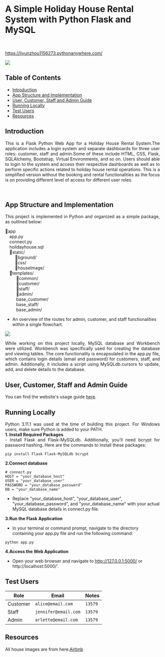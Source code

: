# A Simple Holiday House Rental System with Python Flask and MySQL
<br>

<a href="https://liyunzhou1156273.pythonanywhere.com/" target="_blank">https://liyunzhou1156273.pythonanywhere.com/
</a>
<br>

<img src="https://github.com/liyunzhou1156273/1156273_assignment1_639/blob/main/static/bground/holidayhomepage.jpg">

<br>

## Table of Contents
* [Introduction](#intro)
* [App Structure and Implementation](#structure)
* [User, Customer, Staff and Admin Guide](#guide)
* [Running Locally](#local)
* [Test Users](#test)
* [Resources](#resources)
  
<a id='intro'></a>
## Introduction
<p align="justify">
This is a Flask Python Web App for a Holiday House Rental System.The application includes a 
login system and separate dashboards for three user roles: customer, staff and admin.Some of these include HTML, CSS, Flask, SQLAlchemy, Bootstrap, Virtual Environments, and so on. Users should able to login to the system and access their respective dashboards as well as to perform specific actions related to holiday house rental operations. This is a simplified version without the booking and rental functionalities as the focus is on providing different level of access for different user roles.
</p>
<br>


<a id='structure'></a>
## App Structure and Implementation
<p align="justify">
This project is implemented in Python and organized as a simple package, as outlined below:
</p>


📁app<br>
&emsp;app.py <br>
&emsp;connect.py <br>
&emsp;holidayhouse.sql<br>
&emsp;📁static/ <br>
&emsp;&emsp; 📁bground/ <br>
&emsp;&emsp; 📁css/ <br>
&emsp;&emsp; 📁houseImage/ <br>
&emsp;📁templates/ <br>
&emsp; &emsp; 📁common/ <br>
&emsp; &emsp; 📁customer/ <br>
&emsp; &emsp; 📁staff/ <br>
&emsp; &emsp; 📁admin/ <br>
&emsp; &emsp; base_customer/ <br>
&emsp; &emsp; base_staff/ <br>
&emsp; &emsp; base_admin/ <be>

- An overview of the routes for admin, customer, and staff functionalities within a single flowchart.

<img src="https://github.com/liyunzhou1156273/1156273_assignment1_639/blob/main/static/bground/structure.png">
<p align="justify"> 
While working on this project locally, MySQL database and Workbench were utilized. Workbench was specifically used for creating the database and viewing tables. The core functionality is encapsulated in the app.py file, which contains login details (email and password) for customers, staff, and admin. Additionally, it includes a script using MySQLdb.cursors to update, add, and delete details to the database.
</p>
<be>

<a id='guide'></a>
## User, Customer, Staff and Admin Guide
You can find the website's usage guide [here](https://github.com/Oyebamiji-Micheal/Result-Management-System-with-Python-Flask-and-MySQL/blob/master/guide.md).
<br><be>

<a id='local'></a>
## Running Locally 
<p align="justify">
Python 3.11.1 was used at the time of building this project. For Windows users, make sure Python is added to your PATH. <br>
<strong>1. Install Required Packages</strong><br>
- Install Flask and Flask-MySQLdb. Additionally, you'll need bcrypt for password hashing. Here are the commands to install these packages:<br>
  
```
pip install Flask Flask-MySQLdb bcrypt
```

<strong>2.Connect database</strong><br>
```
# connect.py
HOST = "your_database_host"
USER = "your_database_user"
PASSWORD = "your_database_password"
DB = "your_database_name"
```
- Replace "your_database_host", "your_database_user", "your_database_password", and "your_database_name" with your actual MySQL database details in connect.py file.


<strong>3.Run the Flask Application</strong><br>
- In your terminal or command prompt, navigate to the directory containing your app.py file and run the following command:
```
python app.py
```
<strong>4.Access the Web Application</strong><br>
- Open your web browser and navigate to http://127.0.0.1:5000/ or http://localhost:5000/'.


<a id='test'></a>
## Test Users

| Role    |    Email                 | Notes      |
| -------  | ----------------------  | ---------- |
| Customer |  `alice@email.com`      | `13579` |
| Staff   |   `jennifer@email.com`   | `13579` |
| Admin   |   `arlette@email.com`    | `13579` |




<a id='resources'></a>
## Resources
 
All house images are from here:<a href="https://www.airbnb.co.nz/" target="_blank">Airbnb</a> 
